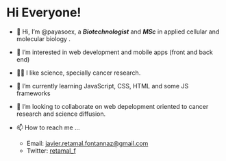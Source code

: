# Hi Everyone!

- 👋 Hi, I’m @payasoex, a ***Biotechnologist*** and ***MSc*** in applied cellular and molecular biology .
- 👀 I’m interested in web development and mobile apps (front and back end)
- 👨‍🔬 I like science, specially cancer research.
- 🌱 I’m currently learning JavaScript, CSS, HTML and some JS frameworks
- 💞️ I’m looking to collaborate on web depelopment oriented to cancer research and science diffusion.
- 📫 How to reach me ... 

    * Email:    javier.retamal.fontannaz@gmail.com
    * Twitter:  [retamal_f](https://twitter.com/retamal_f)

<!---
payasoex/payasoex is a ✨ special ✨ repository because its `README.md` (this file) appears on your GitHub profile.
You can click the Preview link to take a look at your changes.
--->

